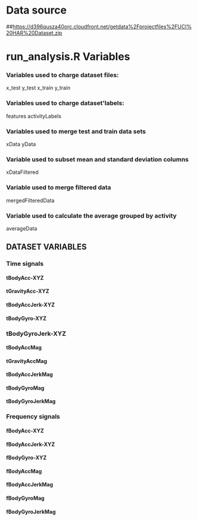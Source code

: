 # Data source
##https://d396qusza40orc.cloudfront.net/getdata%2Fprojectfiles%2FUCI%20HAR%20Dataset.zip

# run_analysis.R Variables
### Variables used to charge dataset files:
x_test
y_test
x_train
y_train
### Variables used to charge dataset'labels:
features 
activityLabels
### Variables used to merge test and train data sets
xData
yData
### Variable used to subset mean and standard deviation columns
xDataFiltered
### Variable used to merge filtered data
mergedFilteredData
### Variable used to calculate the average grouped by activity
averageData

## DATASET VARIABLES
### Time signals
#### tBodyAcc-XYZ
#### tGravityAcc-XYZ
#### tBodyAccJerk-XYZ
#### tBodyGyro-XYZ
### tBodyGyroJerk-XYZ
#### tBodyAccMag
#### tGravityAccMag
#### tBodyAccJerkMag
#### tBodyGyroMag
#### tBodyGyroJerkMag
### Frequency signals
#### fBodyAcc-XYZ
#### fBodyAccJerk-XYZ
#### fBodyGyro-XYZ
#### fBodyAccMag
#### fBodyAccJerkMag
#### fBodyGyroMag
#### fBodyGyroJerkMag
